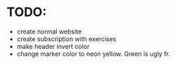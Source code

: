 # TODO:

- create normal website
- create subscription with exercises
- make header invert color 
- change marker color to neon yellow. Green is ugly fr.